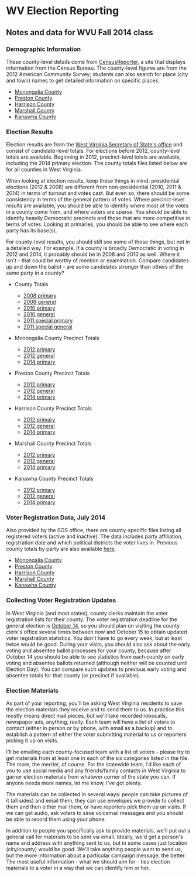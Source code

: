 WV Election Reporting
=====================

## Notes and data for WVU Fall 2014 class

### Demographic Information

These county-level details come from [CensusReporter](http://censusreporter.org/), a site that displays information from the Census Bureau. The county-level figures are from the 2012 American Community Survey; students can also search for place (city and town) names to get detailed information on specific places.

* [Monongalia County](http://censusreporter.org/profiles/05000US54061-monongalia-county-wv/)
* [Preston County](http://censusreporter.org/profiles/05000US54077-preston-county-wv/)
* [Harrison County](http://censusreporter.org/profiles/05000US54033-harrison-county-wv/)
* [Marshall County](http://censusreporter.org/profiles/05000US54051-marshall-county-wv/)
* [Kanawha County](http://censusreporter.org/profiles/05000US54039-kanawha-county-wv/)

### Election Results

Election results are from the [West Virginia Secretary of State's office](http://apps.sos.wv.gov/elections/results/Default.aspx?year=2014&eid=14) and consist of candidate-level totals. For elections before 2012, county-level totals are available. Beginning in 2012, precinct-level totals are available, including the 2014 primary election. The county totals files listed below are for all counties in West Virginia.

When looking at election results, keep these things in mind: presidential elections (2012 & 2008) are different from non-presidential (2010, 2011 & 2014) in terms of turnout and votes cast. But even so, there should be some consistency in terms of the general pattern of votes. Where precinct-level results are available, you should be able to identify where most of the votes in a county come from, and where voters are sparse. You should be able to identify heavily Democratic precincts and those that are more competitive in terms of votes. Looking at primaries, you should be able to see where each party has its base(s).

For county-level results, you should still see some of those things, but not in a detailed way. For example, if a county is broadly Democratic in voting in 2012 and 2014, it probably should be in 2008 and 2010 as well. Where it isn't - that could be worthy of mention or examination. Compare candidates up and down the ballot - are some candidates stronger than others of the same party in a county?

* County Totals
	* [2008 primary](https://www.strongspace.com/shared/gis30tnmto)
	* [2008 general](https://www.strongspace.com/shared/v68li4ca7p)
	* [2010 primary](https://www.strongspace.com/shared/cldmvwzgaz)
	* [2010 general](https://www.strongspace.com/shared/zy91t9m15j)
	* [2011 special primary](https://www.strongspace.com/shared/ofkconiekv)
	* [2011 special general](https://www.strongspace.com/shared/hmlyedos2a)

* Monongalia County Precinct Totals
	* [2012 primary](https://www.strongspace.com/shared/4pbpsrpj1i)
	* [2012 general](https://www.strongspace.com/shared/7tg52wd5ak)
	* [2014 primary](https://www.strongspace.com/shared/o4w7o8blry)

* Preston County Precinct Totals
	* [2012 primary](https://www.strongspace.com/shared/2l5sqa1z4v)
	* [2012 general](https://www.strongspace.com/shared/biyqycwv98)
	* [2014 primary](https://www.strongspace.com/shared/zavl8vjp33)

* Harrison County Precinct Totals
	* [2012 primary](https://www.strongspace.com/shared/c1vu1ut9eh)
	* [2012 general](https://www.strongspace.com/shared/f9kd048xqj)
	* [2014 primary](https://www.strongspace.com/shared/npte80wbw2)

* Marshall County Precinct Totals
	* [2012 primary](https://www.strongspace.com/shared/9wlo3s79eh)
	* [2012 general](https://www.strongspace.com/shared/r4u7z5m0nc)
	* [2014 primary](https://www.strongspace.com/shared/gfnkbf4mot)

* Kanawha County Precinct Totals
	* [2012 primary](https://www.strongspace.com/shared/imfilq2i7a)
	* [2012 general](https://www.strongspace.com/shared/reoelj8e0l)
	* [2014 primary](https://www.strongspace.com/shared/dhttqapbax)

### Voter Registration Data, July 2014

Also provided by the SOS office, there are county-specific files listing all registered voters (active and inactive). The data includes party affiliation, registration date and which political districts the voter lives in. Previous county totals by party are also available [here](http://www.sos.wv.gov/elections/history/Pages/Voter_Registration_History.aspx).

* [Monongalia County](https://www.strongspace.com/shared/tgwj67fw10)
* [Preston County](https://www.strongspace.com/shared/2c52hqp77g)
* [Harrison County](https://www.strongspace.com/shared/pep4auovc6)
* [Marshall County](https://www.strongspace.com/shared/i7b9lqd5y0)
* [Kanawha County](https://www.strongspace.com/shared/9dq6xvwol8)

### Collecting Voter Registration Updates

In West Virginia (and most states), county clerks maintain the voter registration lists for their county. The voter registration deadline for the general election is [October 14](http://www.sos.wv.gov/elections/voterinformation/VoterRegistration/Pages/Voter-Registration-deadlines.aspx), so you should plan on visiting the county clerk's office several times between now and October 15 to obtain updated voter registration statistics. You don't have to go every week, but at least twice would be good. During your visits, you should also ask about the early voting and absentee ballot processes for your county, because after October 14 you should be able to see statistics from each county on early voting and absentee ballots returned (although neither will be counted until Election Day). You can compare such updates to previous early voting and absentee totals for that county (or precinct if available).

### Election Materials

As part of your reporting, you'll be asking West Virginia residents to save the election materials they receive and to send them to us. In practice this mostly means direct mail pieces, but we'll take recorded robocalls, newspaper ads, anything, really. Each team will have a list of voters to contact (either in person or by phone, with email as a backup) and to establish a pattern of either the voter submitting material to us or reporters picking it up on visits.

I'll be emailing each county-focused team with a list of voters - please try to get materials from at least one in each of the six categories listed in the file. The more, the merrier, of course. For the statewide team, I'd like each of you to use social media and any friends/family contacts in West Virginia to garner election materials from whatever corner of the state you can. If anyone needs more names, let me know, I've got plenty.

The materials can be collected in several ways: people can take pictures of it (all sides) and email them, they can use envelopes we provide to collect them and then either mail them, or have reporters pick them up on visits. If we can get audio, ask voters to save voicemail messages and you should be able to record them using your phone.

In addition to people you specifically ask to provide materials, we'll put out a general call for materials to be sent via email. Ideally, we'd get a person's name and address with anything sent to us, but in some cases just location (city/county) would be good. We'll take anything people want to send us, but the more information about a particular campaign message, the better. The most useful information - what we should aim for - ties election materials to a voter in a way that we can identify him or her.